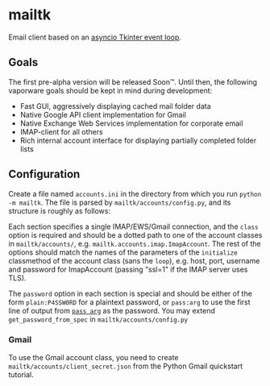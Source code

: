 # mailtk

Email client based on an [asyncio Tkinter event loop](https://github.com/Mortal/aiotkinter.git).

## Goals

The first pre-alpha version will be released Soon™.
Until then, the following vaporware goals should be kept in mind during development:

* Fast GUI, aggressively displaying cached mail folder data
* Native Google API client implementation for Gmail
* Native Exchange Web Services implementation for corporate email
* IMAP-client for all others
* Rich internal account interface for displaying partially completed folder lists

## Configuration

Create a file named `accounts.ini` in the directory from which you run
`python -m mailtk`. The file is parsed by `mailtk/accounts/config.py`,
and its structure is roughly as follows:

Each section specifies a single IMAP/EWS/Gmail connection,
and the `class` option is required and should be a dotted path
to one of the account classes in `mailtk/accounts/`,
e.g. `mailtk.accounts.imap.ImapAccount`.
The rest of the options should match the names of the parameters of
the `initialize` classmethod of the account class (sans the `loop`),
e.g. host, port, username and password for ImapAccount
(passing "ssl=1" if the IMAP server uses TLS).

The `password` option in each section is special and should be either of the form
`plain:P4SSW0RD` for a plaintext password, or `pass:arg` to use the first line
of output from [`pass arg`](https://www.passwordstore.org/) as the password.
You may extend `get_password_from_spec` in `mailtk/accounts/config.py`

### Gmail

To use the Gmail account class, you need to create
`mailtk/accounts/client_secret.json` from the Python Gmail quickstart tutorial.

